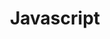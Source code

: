 ---
layout: tag-list
type: tag
title: Javascript
slug: javascript
sidebar: true
description: >
  React 개발에 필요한 상태 관리, 컴포넌트 설계, 훅(Hooks), 리액트 라우터 등의 핵심 내용을 정리합니다.
---